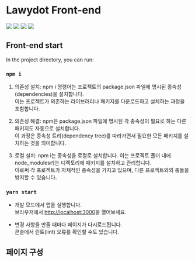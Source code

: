 # Lawydot Front-end

<img src="https://img.shields.io/badge/React-61DAFB?style=flat-square&logo=React&logoColor=black"/> <img src="https://img.shields.io/badge/HTML5-E34F26?style=flat-square&logo=html5&logoColor=white"/> <img src="https://img.shields.io/badge/styled components-DB7093?style=flat-square&logo=styled-components&logoColor=white"/> <img src="https://img.shields.io/badge/Node.js-339933?style=flat-square&logo=Node.js&logoColor=white"/>

## Front-end start

In the project directory, you can run:

### `npm i`

1. 의존성 설치: npm i 명령어는 프로젝트의 package.json 파일에 명시된 종속성(dependencies)을 설치합니다.\
   이는 프로젝트가 의존하는 라이브러리나 패키지를 다운로드하고 설치하는 과정을 포함합니다.

2. 의존성 해결: npm은 package.json 파일에 명시된 각 종속성이 필요로 하는 다른 패키지도 자동으로 설치합니다.\
   이 과정은 종속성 트리(dependency tree)를 따라가면서 필요한 모든 패키지를 설치하는 것을 의미합니다.

3. 로컬 설치: npm i는 종속성을 로컬로 설치합니다. 이는 프로젝트 폴더 내에 node_modules라는 디렉토리에 패키지를 설치하고 관리합니다.\
   이로써 각 프로젝트가 자체적인 종속성을 가지고 있으며, 다른 프로젝트와의 충돌을 방지할 수 있습니다.

### `yarn start`

- 개발 모드에서 앱을 실행합니다.\
   브라우저에서 [http://localhost:3000](http://localhost:3000)을 열어보세요.

- 변경 사항을 만들 때마다 페이지가 다시로드됩니다.\
   콘솔에서 린트(lint) 오류를 확인할 수도 있습니다.

## 페이지 구성
